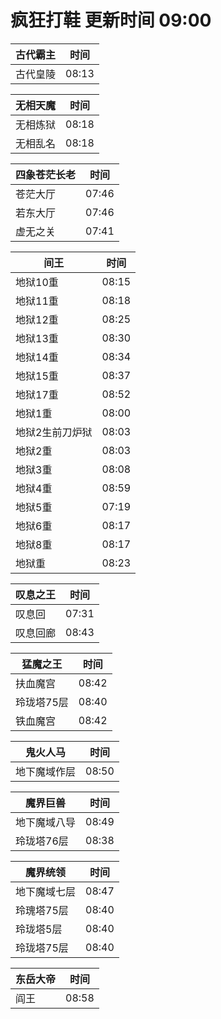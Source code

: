 # 疯狂打鞋 更新时间 09:00

| 古代霸主   | 时间    |
|--------|-------|
| 古代皇陵 | 08:13 |

| 无相天魔   | 时间    |
|--------|-------|
| 无相炼狱 | 08:18 |
| 无相乱名 | 08:18 |

| 四象苍茫长老   | 时间    |
|--------|-------|
| 苍茫大厅 | 07:46 |
| 若东大厅 | 07:46 |
| 虚无之关 | 07:41 |

| 间王   | 时间    |
|--------|-------|
| 地狱10重 | 08:15 |
| 地狱11重 | 08:18 |
| 地狱12重 | 08:25 |
| 地狱13重 | 08:30 |
| 地狱14重 | 08:34 |
| 地狱15重 | 08:37 |
| 地狱17重 | 08:52 |
| 地狱1重 | 08:00 |
| 地狱2生前刀炉狱 | 08:03 |
| 地狱2重 | 08:03 |
| 地狱3重 | 08:08 |
| 地狱4重 | 08:59 |
| 地狱5重 | 07:19 |
| 地狱6重 | 08:17 |
| 地狱8重 | 08:17 |
| 地狱重 | 08:23 |

| 叹息之王   | 时间    |
|--------|-------|
| 叹息回 | 07:31 |
| 叹息回廊 | 08:43 |

| 猛魔之王   | 时间    |
|--------|-------|
| 扶血魔宫 | 08:42 |
| 玲珑塔75层 | 08:40 |
| 铁血魔宫 | 08:42 |

| 鬼火人马   | 时间    |
|--------|-------|
| 地下魔域作层 | 08:50 |

| 魔界巨兽   | 时间    |
|--------|-------|
| 地下魔域八导 | 08:49 |
| 玲珑塔76层 | 08:38 |

| 魔界统领   | 时间    |
|--------|-------|
| 地下魔域七层 | 08:47 |
| 玲瑰塔75层 | 08:40 |
| 玲珑塔5层 | 08:40 |
| 玲珑塔75层 | 08:40 |

| 东岳大帝   | 时间    |
|--------|-------|
| 阎王 | 08:58 |